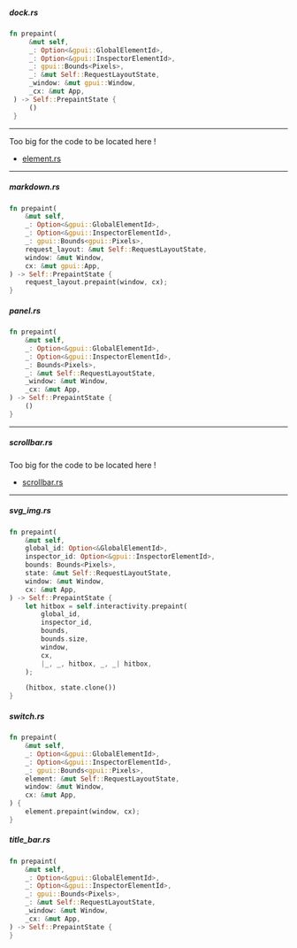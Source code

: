 
##### dock.rs

```rust
fn prepaint(
     &mut self,
     _: Option<&gpui::GlobalElementId>,
     _: Option<&gpui::InspectorElementId>,
     _: gpui::Bounds<Pixels>,
     _: &mut Self::RequestLayoutState,
     _window: &mut gpui::Window,
     _cx: &mut App,
 ) -> Self::PrepaintState {
     ()
 }
```

---

Too big for the code to be located here !

- [element.rs](https://github.com/longbridge/gpui-component/blob/main/crates/ui/src/input/element.rs)

---

##### markdown.rs

```rust
fn prepaint(
    &mut self,
    _: Option<&gpui::GlobalElementId>,
    _: Option<&gpui::InspectorElementId>,
    _: gpui::Bounds<gpui::Pixels>,
    request_layout: &mut Self::RequestLayoutState,
    window: &mut Window,
    cx: &mut gpui::App,
) -> Self::PrepaintState {
    request_layout.prepaint(window, cx);
}
```

##### panel.rs

```rust
fn prepaint(
    &mut self,
    _: Option<&gpui::GlobalElementId>,
    _: Option<&gpui::InspectorElementId>,
    _: Bounds<Pixels>,
    _: &mut Self::RequestLayoutState,
    _window: &mut Window,
    _cx: &mut App,
) -> Self::PrepaintState {
    ()
}
```

---

##### scrollbar.rs

Too big for the code to be located here !

- [scrollbar.rs](https://github.com/longbridge/gpui-component/blob/main/crates/ui/src/scroll/scrollbar.rs)

---

##### svg_img.rs

```rust
fn prepaint(
    &mut self,
    global_id: Option<&GlobalElementId>,
    inspector_id: Option<&gpui::InspectorElementId>,
    bounds: Bounds<Pixels>,
    state: &mut Self::RequestLayoutState,
    window: &mut Window,
    cx: &mut App,
) -> Self::PrepaintState {
    let hitbox = self.interactivity.prepaint(
        global_id,
        inspector_id,
        bounds,
        bounds.size,
        window,
        cx,
        |_, _, hitbox, _, _| hitbox,
    );

    (hitbox, state.clone())
}
```

##### switch.rs

```rust
fn prepaint(
    &mut self,
    _: Option<&gpui::GlobalElementId>,
    _: Option<&gpui::InspectorElementId>,
    _: gpui::Bounds<gpui::Pixels>,
    element: &mut Self::RequestLayoutState,
    window: &mut Window,
    cx: &mut App,
) {
    element.prepaint(window, cx);
}
```

##### title_bar.rs

```rust
fn prepaint(
    &mut self,
    _: Option<&gpui::GlobalElementId>,
    _: Option<&gpui::InspectorElementId>,
    _: gpui::Bounds<Pixels>,
    _: &mut Self::RequestLayoutState,
    _window: &mut Window,
    _cx: &mut App,
) -> Self::PrepaintState {
}
```
